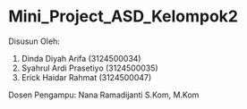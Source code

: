 # Mini_Project_ASD_Kelompok2
Disusun Oleh: 
1. Dinda Diyah Arifa (3124500034)
2. Syahrul Ardi Prasetiyo (3124500035)
3. Erick Haidar Rahmat (3124500047)

Dosen Pengampu: Nana Ramadijanti S.Kom, M.Kom 
